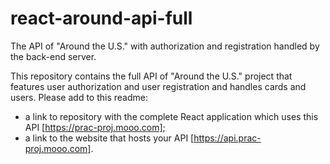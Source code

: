 # react-around-api-full

The API of "Around the U.S." with authorization and registration handled by the back-end server.

This repository contains the full API of "Around the U.S." project that features user authorization and user registration and handles cards and users. Please add to this readme:

- a link to repository with the complete React application which uses this API [https://prac-proj.mooo.com];
- a link to the website that hosts your API [https://api.prac-proj.mooo.com].
